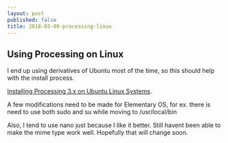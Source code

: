 ```yaml
---
layout: post
published: false
title: 2018-03-09-processing-linux
---
```

## Using Processing on Linux

I end up using derivatives of Ubuntu most of the time, so this should help with the install process.


[Installing Processing 3.x on Ubuntu Linux Systems](http://www.artsnova.com/processing/installing-processing-ubuntu-linux-tutorial.html).

A few modifications need to be made for Elementary OS, for ex. there is need to use both sudo and su while moving to /usr/local/bin

Also, I tend to use nano just because I like it better. Still havent been able to make the mime type work well. Hopefully that will change soon.
